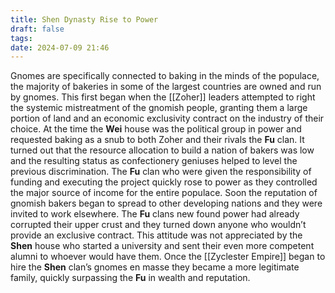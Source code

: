 ```yaml
---
title: Shen Dynasty Rise to Power
draft: false
tags: 
date: 2024-07-09 21:46
---
```

Gnomes are specifically connected to baking in the minds of the populace, the majority of bakeries in some of the largest countries are owned and run by gnomes. This first began when the [[Zoher]] leaders attempted to right the systemic mistreatment of the gnomish people, granting them a large portion of land and an economic exclusivity contract on the industry of their choice. At the time the **Wei** house was the political group in power and requested baking as a snub to both Zoher and their rivals the **Fu** clan. It turned out that the resource allocation to build a nation of bakers was low and the resulting status as confectionery geniuses helped to level the previous discrimination. The **Fu** clan who were given the responsibility of funding and executing the project quickly rose to power as they controlled the major source of income for the entire populace. Soon the reputation of gnomish bakers began to spread to other developing nations and they were invited to work elsewhere. The **Fu** clans new found power had already corrupted their upper crust and they turned down anyone who wouldn’t provide an exclusive contract. This attitude was not appreciated by the **Shen** house who started a university and sent their even more competent alumni to whoever would have them. Once the [[Zyclester Empire]] began to hire the **Shen** clan’s gnomes en masse they became a more legitimate family, quickly surpassing the **Fu** in wealth and reputation. 